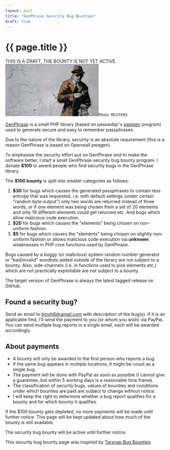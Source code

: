 ```yaml
---
layout: post
title: "GenPhrase Security Bug Bounties"
draft: true
---
```


{{ page.title }}
================

<div class="alert alert-danger" role="alert">THIS IS A DRAFT, THE BOUNTY IS NOT YET ACTIVE. </div>

<div class="image-holder"><img src="/image/bughunt.jpg" alt="Security Bug Hunt" class="image-responsive"><small>Photo: REUTERS</small></div>

[GenPhrase](https://github.com/timoh6/GenPhrase) is a small PHP library (based on passwdqc's [pwqgen](http://www.openwall.com/passwdqc/) program) used to generate secure and easy to remember passphrases.

Due to the nature of the library, security is an absolute requirement (this is a reason GenPhrase is based on Openwall pwqgen).

To emphasise the security effort put on GenPhrase _and_ to make the software better, I start a small GenPhrase security bug bounty program. I donate **$100** to award people who find security bugs in the GenPhrase library.

The **$100 bounty** is split into smaller categories as follows:

1.  **$30** for bugs which causes the generated passphrases to contain less entropy that was requested, i.e. with default settings (under certain "random byte output") only two words are returned instead of three words, or if one element was being chosen from a set of 20 elements and only 19 different elements could get returned etc. And bugs which allow malicious code execution.
2.  **$20** for bugs which causes the "elements" being chosen on non-uniform fashion.
3.  **$5** for bugs which causes the "elements" being chosen on slightly non-uniform fashion or allows malicious code execution via __unknown__ weaknesses in PHP core functions used by GenPhrase.

Bugs caused by a buggy (or malicious) system random number generator or "bad/invalid" wordlists added outside of the library are not subject to a bounty. Also, side-channels (i.e. in functions used to pick elements etc.) which are not practically exploitable are not subject to a bounty.

The target version of GenPhrase is always the latest tagged release on GitHub.

Found a security bug?
---------------------

Send an email to timoh6@gmail.com with description of the bug(s). If it is an applicable find, I'll send the payment to you (or whom you wish) via PayPal. You can send multiple bug reports in a single email, each will be awarded accordingly.

About payments
--------------

*   A bounty will only be awarded to the first person who reports a bug.
*   If the same bug appears in multiple locations, it might be count as a single bug.
*   The payment will be done with PayPal as soon as possible (I cannot give a guarantee, but within 5 working days is a reasonable time frame).
*   The classification of security bugs, values of bounties and conditions under which bounties are paid are subject to change without notice.
*   I will keep the right to determine whether a bug report qualifies for a bounty and for which bounty it qualifies.

If the $100 bounty gets depleted, no more payments will be made until further notice. This page will be kept updated about how much of the bounty is still available.

The security bug bounty will be active until further notice.

<p class="muted">This security bug bounty page was inspired by <a href="http://www.tarsnap.com/bugbounty.html">Tarsnap Bug Bounties</a></p>

